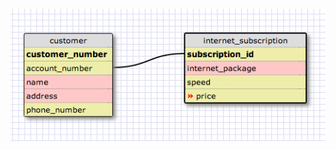 ![internet_schema](https://raw.githubusercontent.com/lienha/phase_0_unit_3/master/week_8_and_9/4_SQL/your_own_db/internet_schema.jpg)